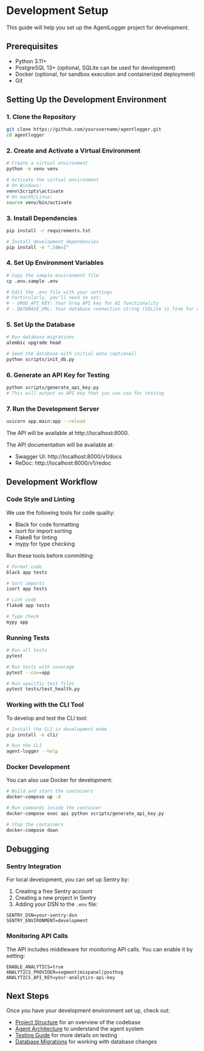 # Development Setup

This guide will help you set up the AgentLogger project for development.

## Prerequisites

- Python 3.11+
- PostgreSQL 13+ (optional, SQLite can be used for development)
- Docker (optional, for sandbox execution and containerized deployment)
- Git

## Setting Up the Development Environment

### 1. Clone the Repository

```bash
git clone https://github.com/yourusername/agentlogger.git
cd agentlogger
```

### 2. Create and Activate a Virtual Environment

```bash
# Create a virtual environment
python -m venv venv

# Activate the virtual environment
# On Windows:
venv\Scripts\activate
# On macOS/Linux:
source venv/bin/activate
```

### 3. Install Dependencies

```bash
pip install -r requirements.txt

# Install development dependencies
pip install -e ".[dev]"
```

### 4. Set Up Environment Variables

```bash
# Copy the sample environment file
cp .env.sample .env

# Edit the .env file with your settings
# Particularly, you'll need to set:
# - GROQ_API_KEY: Your Groq API key for AI functionality
# - DATABASE_URL: Your database connection string (SQLite is fine for development)
```

### 5. Set Up the Database

```bash
# Run database migrations
alembic upgrade head

# Seed the database with initial data (optional)
python scripts/init_db.py
```

### 6. Generate an API Key for Testing

```bash
python scripts/generate_api_key.py
# This will output an API key that you can use for testing
```

### 7. Run the Development Server

```bash
uvicorn app.main:app --reload
```

The API will be available at http://localhost:8000.

The API documentation will be available at:
- Swagger UI: http://localhost:8000/v1/docs
- ReDoc: http://localhost:8000/v1/redoc

## Development Workflow

### Code Style and Linting

We use the following tools for code quality:

- Black for code formatting
- isort for import sorting
- Flake8 for linting
- mypy for type checking

Run these tools before committing:

```bash
# Format code
black app tests

# Sort imports
isort app tests

# Lint code
flake8 app tests

# Type check
mypy app
```

### Running Tests

```bash
# Run all tests
pytest

# Run tests with coverage
pytest --cov=app

# Run specific test files
pytest tests/test_health.py
```

### Working with the CLI Tool

To develop and test the CLI tool:

```bash
# Install the CLI in development mode
pip install -e cli/

# Run the CLI
agent-logger --help
```

### Docker Development

You can also use Docker for development:

```bash
# Build and start the containers
docker-compose up -d

# Run commands inside the container
docker-compose exec api python scripts/generate_api_key.py

# Stop the containers
docker-compose down
```

## Debugging

### Sentry Integration

For local development, you can set up Sentry by:

1. Creating a free Sentry account
2. Creating a new project in Sentry
3. Adding your DSN to the `.env` file:

```
SENTRY_DSN=your-sentry-dsn
SENTRY_ENVIRONMENT=development
```

### Monitoring API Calls

The API includes middleware for monitoring API calls. You can enable it by setting:

```
ENABLE_ANALYTICS=true
ANALYTICS_PROVIDER=segment|mixpanel|posthog
ANALYTICS_API_KEY=your-analytics-api-key
```

## Next Steps

Once you have your development environment set up, check out:

- [Project Structure](project-structure.md) for an overview of the codebase
- [Agent Architecture](agent-architecture.md) to understand the agent system
- [Testing Guide](testing.md) for more details on testing
- [Database Migrations](database-migrations.md) for working with database changes 